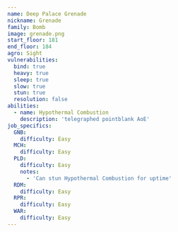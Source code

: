 ```yaml
---
name: Deep Palace Grenade
nickname: Grenade
family: Bomb
image: grenade.png
start_floor: 181
end_floor: 184
agro: Sight
vulnerabilities:
  bind: true
  heavy: true
  sleep: true
  slow: true
  stun: true
  resolution: false
abilities:
  - name: Hypothermal Combustion
    description: 'telegraphed pointblank AoE'
job_specifics:
  GNB:
    difficulty: Easy
  MCH:
    difficulty: Easy
  PLD:
    difficulty: Easy
    notes:
      - 'Can stun Hypothermal Combustion for uptime'
  RDM:
    difficulty: Easy
  RPR:
    difficulty: Easy
  WAR:
    difficulty: Easy
---
```

